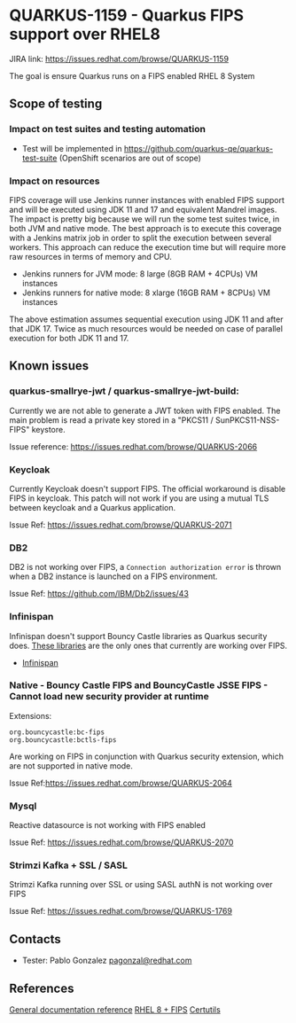 # QUARKUS-1159 - Quarkus FIPS support over RHEL8

JIRA link: https://issues.redhat.com/browse/QUARKUS-1159

The goal is ensure Quarkus runs on a FIPS enabled RHEL 8 System

## Scope of testing

### Impact on test suites and testing automation
- Test will be implemented in https://github.com/quarkus-qe/quarkus-test-suite (OpenShift scenarios are out of scope) 
  
### Impact on resources

FIPS coverage will use Jenkins runner instances with enabled FIPS support and will be executed using JDK 11 and 17 and equivalent Mandrel images. The impact is pretty big because we will run the some test suites twice, in both JVM and native mode. 
The best approach is to execute this coverage with a Jenkins matrix job in order to split the execution between several workers. This approach can reduce the execution time but will require more raw resources in terms of memory and CPU. 

- Jenkins runners for JVM mode: 8 large (8GB RAM + 4CPUs) VM instances
- Jenkins runners for native mode: 8 xlarge (16GB RAM + 8CPUs) VM instances

The above estimation assumes sequential execution using JDK 11 and after that JDK 17. Twice as much resources would be needed on case of parallel execution for both JDK 11 and 17.

## Known issues
### quarkus-smallrye-jwt / quarkus-smallrye-jwt-build:

Currently we are not able to generate a JWT token with FIPS enabled. The main problem is read a private key stored in a "PKCS11 / SunPKCS11-NSS-FIPS" keystore.  

Issue reference: https://issues.redhat.com/browse/QUARKUS-2066

### Keycloak

Currently Keycloak doesn't support FIPS. The official workaround is disable FIPS in keycloak. This patch will not work if you are using a mutual TLS between keycloak and a Quarkus application.  

Issue Ref: https://issues.redhat.com/browse/QUARKUS-2071

### DB2

DB2 is not working over FIPS, a `Connection authorization error` is thrown when a DB2 instance is launched on a FIPS environment. 

Issue Ref: https://github.com/IBM/Db2/issues/43

### Infinispan

Infinispan doesn't support Bouncy Castle libraries as Quarkus security does. [These libraries](https://quarkus.io/guides/security-customization#bouncy-castle-jsse-fips) are the only ones that currently are working over FIPS.  

- [Infinispan](https://github.com/quarkusio/quarkus/issues/25136)

### Native - Bouncy Castle FIPS and BouncyCastle JSSE FIPS - Cannot load new security provider at runtime

Extensions:

    org.bouncycastle:bc-fips
    org.bouncycastle:bctls-fips

Are working on FIPS in conjunction with Quarkus security extension, which are not supported in native mode.

Issue Ref:https://issues.redhat.com/browse/QUARKUS-2064

### Mysql

Reactive datasource is not working with FIPS enabled

Issue Ref: https://issues.redhat.com/browse/QUARKUS-2070

### Strimzi Kafka + SSL / SASL

Strimzi Kafka running over SSL or using SASL authN is not working over FIPS

Issue Ref: https://issues.redhat.com/browse/QUARKUS-1769

## Contacts

* Tester: Pablo Gonzalez <pagonzal@redhat.com>

## References
  [General documentation reference](https://www.nist.gov/standardsgov/compliance-faqs-federal-information-processing-standards-fips)
  [RHEL 8 + FIPS](https://access.redhat.com/documentation/en-us/red_hat_enterprise_linux/8/html/security_hardening/assembly_installing-a-rhel-8-system-with-fips-mode-enabled_security-hardening)
  [Certutils](https://fedoraproject.org/wiki/NSS_Tools_:_certutil)